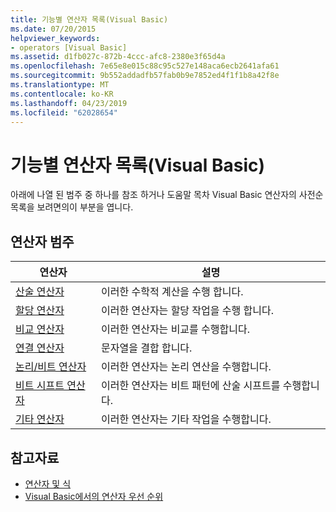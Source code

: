 ```yaml
---
title: 기능별 연산자 목록(Visual Basic)
ms.date: 07/20/2015
helpviewer_keywords:
- operators [Visual Basic]
ms.assetid: d1fb027c-872b-4ccc-afc8-2380e3f65d4a
ms.openlocfilehash: 7e65e8e015c88c95c527e148aca6ecb2641afa61
ms.sourcegitcommit: 9b552addadfb57fab0b9e7852ed4f1f1b8a42f8e
ms.translationtype: MT
ms.contentlocale: ko-KR
ms.lasthandoff: 04/23/2019
ms.locfileid: "62028654"
---
```

# <a name="operators-listed-by-functionality-visual-basic"></a>기능별 연산자 목록(Visual Basic)
아래에 나열 된 범주 중 하나를 참조 하거나 도움말 목차 Visual Basic 연산자의 사전순 목록을 보려면의이 부분을 엽니다.  
  
## <a name="categories-of-operators"></a>연산자 범주  
  
|연산자|설명|  
|---------------|-----------------|  
|[산술 연산자](../../../visual-basic/language-reference/operators/arithmetic-operators.md)|이러한 수학적 계산을 수행 합니다.|  
|[할당 연산자](../../../visual-basic/language-reference/operators/assignment-operators.md)|이러한 연산자는 할당 작업을 수행 합니다.|  
|[비교 연산자](../../../visual-basic/language-reference/operators/comparison-operators.md)|이러한 연산자는 비교를 수행합니다.|  
|[연결 연산자](../../../visual-basic/language-reference/operators/concatenation-operators.md)|문자열을 결합 합니다.|  
|[논리/비트 연산자](../../../visual-basic/language-reference/operators/logical-bitwise-operators.md)|이러한 연산자는 논리 연산을 수행합니다.|  
|[비트 시프트 연산자](../../../visual-basic/language-reference/operators/bit-shift-operators.md)|이러한 연산자는 비트 패턴에 산술 시프트를 수행합니다.|  
|[기타 연산자](../../../visual-basic/language-reference/operators/miscellaneous-operators.md)|이러한 연산자는 기타 작업을 수행합니다.|  
  
## <a name="see-also"></a>참고자료

- [연산자 및 식](../../../visual-basic/programming-guide/language-features/operators-and-expressions/index.md)
- [Visual Basic에서의 연산자 우선 순위](../../../visual-basic/language-reference/operators/operator-precedence.md)
